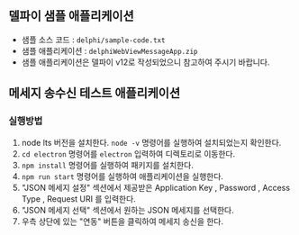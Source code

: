 ## 델파이 샘플 애플리케이션

* 샘플 소스 코드 : `delphi/sample-code.txt`
* 샘플 애플리케이션 : `delphiWebViewMessageApp.zip`
* 샘플 애플리케이션은 델파이 v12로 작성되었으니 참고하여 주시기 바랍니다.

## 메세지 송수신 테스트 애플리케이션

### 실행방법

1. node lts 버전을 설치한다. `node -v` 명령어를 실행하여 설치되었는지 확인한다.
2. `cd electron` 명령어를 `electron` 입력하여 디렉토리로 이동한다.
2. `npm install` 명령어를 실행하여 패키지를 설치한다.
3. `npm run start` 명령어를 실행하여 애플리케이션을 실행한다.
4. "JSON 메세지 설정" 섹션에서 제공받은 Application Key , Password , Access Type , Request URI 를 입력한다.
5. "JSON 메세지 선택" 섹션에서 원하는 JSON 메세지를 선택한다.
6. 우측 상단에 있는 "연동" 버튼을 클릭하여 메세지 송신을 한다.
